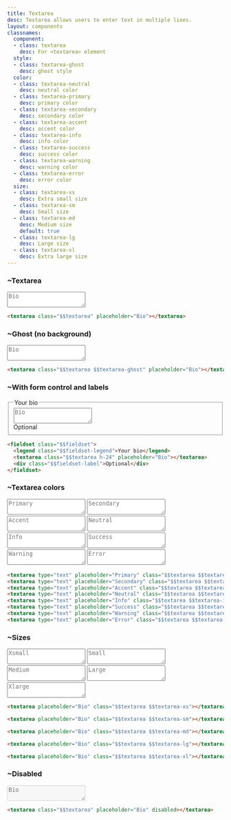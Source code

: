 ```yaml
---
title: Textarea
desc: Textarea allows users to enter text in multiple lines.
layout: components
classnames:
  component:
  - class: textarea
    desc: For <textarea> element
  style:
  - class: textarea-ghost
    desc: ghost style
  color:
  - class: textarea-neutral
    desc: neutral color
  - class: textarea-primary
    desc: primary color
  - class: textarea-secondary
    desc: secondary color
  - class: textarea-accent
    desc: accent color
  - class: textarea-info
    desc: info color
  - class: textarea-success
    desc: success color
  - class: textarea-warning
    desc: warning color
  - class: textarea-error
    desc: error color
  size:
  - class: textarea-xs
    desc: Extra small size
  - class: textarea-sm
    desc: Small size
  - class: textarea-md
    desc: Medium size
    default: true
  - class: textarea-lg
    desc: Large size
  - class: textarea-xl
    desc: Extra large size
---
```


<script>
  import Component from "$components/Component.svelte"
  import Translate from "$components/Translate.svelte"
</script>

### ~Textarea
<textarea class="textarea" placeholder="Bio"></textarea>

```html
<textarea class="$$textarea" placeholder="Bio"></textarea>
```

### ~Ghost (no background)
<textarea class="textarea textarea-ghost" placeholder="Bio"></textarea>

```html
<textarea class="$$textarea $$textarea-ghost" placeholder="Bio"></textarea>
```


### ~With form control and labels
<fieldset class="fieldset w-xs">
  <legend class="fieldset-legend">Your bio</legend>
  <textarea class="textarea h-24" placeholder="Bio"></textarea>
  <div class="fieldset-label">Optional</div>
</fieldset>

```html
<fieldset class="$$fieldset">
  <legend class="$$fieldset-legend">Your bio</legend>
  <textarea class="$$textarea h-24" placeholder="Bio"></textarea>
  <div class="$$fieldset-label">Optional</div>
</fieldset>
```

### ~Textarea colors
<div class="grid gap-4 w-xs">
  <textarea type="text" placeholder="Primary" class="textarea textarea-primary"></textarea>
  <textarea type="text" placeholder="Secondary" class="textarea textarea-secondary"></textarea>
  <textarea type="text" placeholder="Accent" class="textarea textarea-accent"></textarea>
  <textarea type="text" placeholder="Neutral" class="textarea textarea-neutral"></textarea>
  <textarea type="text" placeholder="Info" class="textarea textarea-info"></textarea>
  <textarea type="text" placeholder="Success" class="textarea textarea-success"></textarea>
  <textarea type="text" placeholder="Warning" class="textarea textarea-warning"></textarea>
  <textarea type="text" placeholder="Error" class="textarea textarea-error"></textarea>
</div>

```html
<textarea type="text" placeholder="Primary" class="$$textarea $$textarea-primary"></textarea>
<textarea type="text" placeholder="Secondary" class="$$textarea $$textarea-secondary"></textarea>
<textarea type="text" placeholder="Accent" class="$$textarea $$textarea-accent"></textarea>
<textarea type="text" placeholder="Neutral" class="$$textarea $$textarea-neutral"></textarea>
<textarea type="text" placeholder="Info" class="$$textarea $$textarea-info"></textarea>
<textarea type="text" placeholder="Success" class="$$textarea $$textarea-success"></textarea>
<textarea type="text" placeholder="Warning" class="$$textarea $$textarea-warning"></textarea>
<textarea type="text" placeholder="Error" class="$$textarea $$textarea-error"></textarea>
```

### ~Sizes
<div class="flex flex-col gap-4 w-full items-center">
  <textarea placeholder="Xsmall" class="textarea textarea-xs"></textarea>
  <textarea placeholder="Small" class="textarea textarea-sm"></textarea>
  <textarea placeholder="Medium" class="textarea textarea-md"></textarea>
  <textarea placeholder="Large" class="textarea textarea-lg"></textarea>
  <textarea placeholder="Xlarge" class="textarea textarea-xl"></textarea>
</div>

```html
<textarea placeholder="Bio" class="$$textarea $$textarea-xs"></textarea>

<textarea placeholder="Bio" class="$$textarea $$textarea-sm"></textarea>

<textarea placeholder="Bio" class="$$textarea $$textarea-md"></textarea>

<textarea placeholder="Bio" class="$$textarea $$textarea-lg"></textarea>

<textarea placeholder="Bio" class="$$textarea $$textarea-xl"></textarea>
```


### ~Disabled
<textarea class="textarea" placeholder="Bio" disabled></textarea>

```html
<textarea class="$$textarea" placeholder="Bio" disabled></textarea>
```
